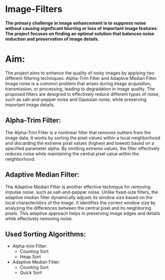# Image-Filters
**The primary challenge in image enhancement is to suppress noise without causing significant blurring or loss of important image features. The project focuses on finding an optimal solution that balances noise reduction and preservation of image details.**

# Aim:
The project aims to enhance the quality of noisy images by applying two different filtering techniques: Alpha-Trim Filter and Adaptive Median Filter. Image noise is a common problem that arises during image acquisition, transmission, or processing, leading to degradation in image quality. The proposed filters are designed to effectively reduce different types of noise, such as salt-and-pepper noise and Gaussian noise, while preserving important image details.

## Alpha-Trim Filter:
The Alpha-Trim Filter is a nonlinear filter that removes outliers from the image data. It works by sorting the pixel values within a local neighborhood and discarding the extreme pixel values (highest and lowest) based on a specified parameter alpha. By omitting extreme values, the filter effectively reduces noise while maintaining the central pixel value within the neighborhood.

## Adaptive Median Filter:
The Adaptive Median Filter is another effective technique for removing impulse noise, such as salt-and-pepper noise. Unlike fixed-size filters, the adaptive median filter dynamically adjusts its window size based on the local characteristics of the image. It identifies the correct window size by analyzing the differences between the central pixel and its neighboring pixels. This adaptive approach helps in preserving image edges and details while effectively removing noise.

## Used Sorting Algorithms:
- Alpha-trim Filter:
  - Counting Sort
  - Heap Sort
- Adaptive Median Filter:
  - Counting Sort
  - Quick Sort


